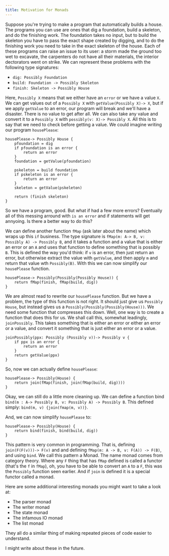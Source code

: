 ```yaml
---
title: Motivation for Monads
---
```


Suppose you're trying to make a program that automatically builds a house.
The programs you can use are ones that dig a foundation, build a skeleton, and do the finishing work.
The foundation takes no input, but to build the skeleton you have to pass the exact shape created by digging,
and to do the finishing work you need to take in the exact skeleton of the house.
Each of these programs can raise an issue to its user:
a storm made the ground too wet to excavate, 
the carpenters do not have all their materials,
the interior dectorators went on strike.
We can represent these problems with the following type signatures:

- `dig: Possibly Foundation`
- `build: Foundation -> Possibly Skeleton`
- `finish: Skeleton -> Possibly House`

Here, `Possibly X` means that we either have an `error` or we have a value `X`.
We can get values out of a `Possibly X` with `getValue(Possibly X)-> X`, 
but if we apply `getValue` to an error, our program will break and we'll have a disaster.
There is no value to get after all.
We can also take any value and convert it to a `Possibly X` with `possibly(v: X)-> Possibly X`.
All this is to say that we need to check before getting a value.
We could imagine writing our program `housePlease`:
```
housePlease-> Possibly House {
	pfoundation = dig
	if pfoundation is an error {
		return an error
	}
	foundation = getValue(pfoundation)

	pskeleton = build foundation
	if pskeleton is an error {
		return an error
	}
	skeleton = getValue(pskeleton)

	return (finish skeleton)
}
```

So we have a program, good.
But what if had a few more errors?
Eventually all of this messing arround with `is an error` and if statements will get annyoing.
Is there a better way to do this?

We can define another function `fMap` (ask later about the name)
which wraps up this `if` business.
The type signature is `fMap(m: A-> B, v: Possibly A) -> Possibly B`,
and it takes a function and a value that is either an error or an `A` and uses that function to define something that is possibly `B`.
This is defined the way you'd think: 
if `v` is an error, then just return an error,
but otherwise extract the value with `getValue`,
and then apply `m` and return that value wth `Possibly(B)`.
With this we can now simplify our `housePlease` function.

```
housePlease-> Possibly(Possibly(Possibly House)) {
	return fMap(finish, fMap(build, dig))
}
```

We are almost read to rewrite our `housePlease` function.
But we have a problem, the type of this function is not right. 
It should just give us `Possibly House`,
but instead gives us a `Possibly(Possibly(Possibly(House)))`.
We need some function that compresses this down.
Well, one way is to create a function that does this for us.
We shall call this, somewhat leadingly, `joinPossibly`.
This takes something that is either an error or either an error or a value,
and convert it something that is just either an error or a value.

```
joinPossibly(ppx: Possibly (Possibly v))-> Possibly v {
	if ppx is an error {
		return an error 
	}
	return getValue(ppx)
}
```

So, now we can actually define `housePlease`:
```
housePlease-> Possibly(House) {
	return join(fMap(finish, join(fMap(build, dig))))
}
```

Okay, we can still do a little more cleaning up.
We can define a function bind `bind(m : A-> Possibly B, v: Possibly A) -> Possibly B`.
This defined simply: `bind(m, v) {join(fmap(m, v))}`.

And, we can now simplify `housePlease` to:
```
housePlease-> Possibly(House) {
	return bind(finish, bind(build, dig))
}
```

This pattern is very common in programming.
That is, defining `join(F(F(v)))-> F(v)` and and defining `fMap(m: A -> B, v: F(A)) -> F(B)`, and using `bind`.
We call this pattern a Monad.
The name monad comes from category theory. 
Where any `F` thing that has `fMap` defined is called a functor (that's the `f` in `fMap`),
oh, you have to be able to convert an `A` to a `F`, this was the `Possibly` function seen earlier.
And if `join` is defined it is a special functor called a monad.

Here are some additional interesting monads you might want to take a look at:

- The parser monad
- The writer monad
- The state monad
- The infamous IO monad
- The list monad 

They all do a similar thing of making repeated pieces of code easier to understand.

I might write about these in the future.
